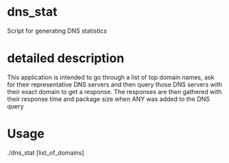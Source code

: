 # dns_stat
Script for generating DNS statistics

# detailed description
This application is intended to go through a list of top domain names, ask for
their representative DNS servers and then query those DNS servers with their
exact domain to get a response.
The responses are then gathered with their response time and package size when
ANY was added to the DNS query

# Usage
./dns_stat [list_of_domains]
